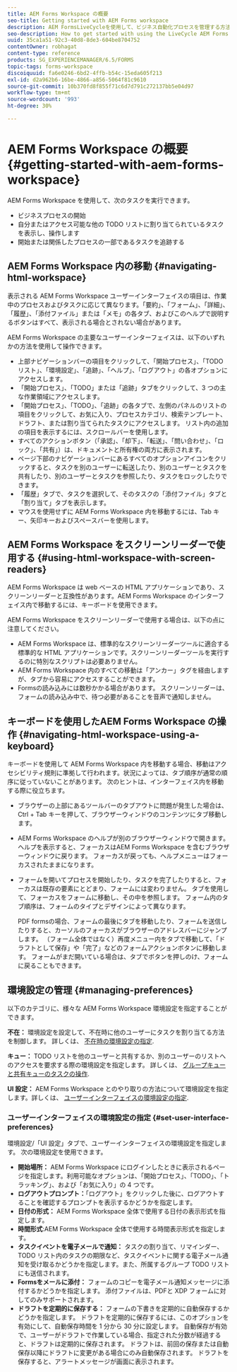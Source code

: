 ```yaml
---
title: AEM Forms Workspace の概要
seo-title: Getting started with AEM Forms workspace
description: AEM FormsLiveCycleを使用して、ビジネス自動化プロセスを管理する方法。
seo-description: How to get started with using the LiveCycle AEM Forms workspace to manage your business automation processes.
uuid: 35ca1a51-92c3-40d8-8de3-604be8704752
contentOwner: robhagat
content-type: reference
products: SG_EXPERIENCEMANAGER/6.5/FORMS
topic-tags: forms-workspace
discoiquuid: fa6e0246-6bd2-4ffb-b54c-15eda605f213
exl-id: d2a962b6-16be-4866-a856-5064f81c9610
source-git-commit: 10b370fd8f855f71c6d7d791c272137bb5e04d97
workflow-type: tm+mt
source-wordcount: '993'
ht-degree: 30%

---
```


# AEM Forms Workspace の概要 {#getting-started-with-aem-forms-workspace}

AEM Forms Workspace を使用して、次のタスクを実行できます。

* ビジネスプロセスの開始
* 自分またはアクセス可能な他の TODO リストに割り当てられているタスクを表示し、操作します
* 開始または関係したプロセスの一部であるタスクを追跡する

## AEM Forms Workspace 内の移動 {#navigating-html-workspace}

表示される AEM Forms Workspace ユーザーインターフェイスの項目は、作業中のプロセスおよびタスクに応じて異なります。「要約」、「フォーム」、「詳細」、「履歴」、「添付ファイル」または「メモ」の各タブ、およびこのヘルプで説明するボタンはすべて、表示される場合とされない場合があります。

AEM Forms Workspace の主要なユーザーインターフェイスは、以下のいずれかの方法を使用して操作できます。

* 上部ナビゲーションバーの項目をクリックして、「開始プロセス」、「TODO リスト」、「環境設定」、「追跡」、「ヘルプ」、「ログアウト」の各オプションにアクセスします。
* 「開始プロセス」、「TODO」または「追跡」タブをクリックして、3 つの主な作業領域にアクセスします。
* 「開始プロセス」、「TODO」、「追跡」の各タブで、左側のパネルのリストの項目をクリックして、お気に入り、プロセスカテゴリ、検索テンプレート、ドラフト、または割り当てられたタスクにアクセスします。 リスト内の追加の項目を表示するには、スクロールバーを使用します。
* すべてのアクションボタン（「承認」、「却下」、「転送」、「問い合わせ」、「ロック」、「共有」）は、ドキュメントと所有権の両方に表示されます。
* ページ下部のナビゲーションバーにあるすべてのオプションアイコンをクリックすると、タスクを別のユーザーに転送したり、別のユーザーとタスクを共有したり、別のユーザーとタスクを参照したり、タスクをロックしたりできます。
* 「履歴」タブで、タスクを選択して、そのタスクの「添付ファイル」タブと「割り当て」タブを表示します。
* マウスを使用せずに AEM Forms Workspace 内を移動するには、Tab キー、矢印キーおよびスペースバーを使用します。

## AEM Forms Workspace をスクリーンリーダーで使用する {#using-html-workspace-with-screen-readers}

AEM Forms Workspace は web ベースの HTML アプリケーションであり、スクリーンリーダーと互換性があります。AEM Forms Workspace のインターフェイス内で移動するには、キーボードを使用できます。

AEM Forms Workspace をスクリーンリーダーで使用する場合は、以下の点に注意してください。

* AEM Forms Workspace は、標準的なスクリーンリーダーツールに適合する標準的な HTML アプリケーションです。スクリーンリーダーツールを実行するのに特別なスクリプトは必要ありません。
* AEM Forms Workspace 内のすべての移動は「アンカー」タグを経由しますが、タブから容易にアクセスすることができます。
* Formsの読み込みには数秒かかる場合があります。 スクリーンリーダーは、フォームの読み込み中で、待つ必要があることを音声で通知しません。

## キーボードを使用したAEM Forms Workspace の操作 {#navigating-html-workspace-using-a-keyboard}

キーボードを使用して AEM Forms Workspace 内を移動する場合、移動はアクセシビリティ規則に準拠して行われます。状況によっては、タブ順序が通常の順序に従っていないことがあります。 次のヒントは、インターフェイス内を移動する際に役立ちます。

* ブラウザーの上部にあるツールバーのタブアウトに問題が発生した場合は、Ctrl + Tab キーを押して、ブラウザーウィンドウのコンテンツにタブ移動します。
* AEM Forms Workspace のヘルプが別のブラウザーウィンドウで開きます。ヘルプを表示すると、フォーカスはAEM Forms Workspace を含むブラウザーウィンドウに戻ります。 フォーカスが戻っても、ヘルプメニューはフォーカスされたままになります。
* フォームを開いてプロセスを開始したり、タスクを完了したりすると、フォーカスは既存の要素にとどまり、フォームには変わりません。 タブを使用して、フォーカスをフォームに移動し、その中を参照します。 フォーム内のタブ順序は、フォームのタイプとデザインによって異なります。

  PDF formsの場合、フォームの最後にタブを移動したり、フォームを送信したりすると、カーソルのフォーカスがブラウザーのアドレスバーにジャンプします。 （フォーム全体ではなく）再度メニュー内をタブで移動して、「ドラフトとして保存」や「完了」などのフォームアクションボタンに移動します。 フォームがまだ開いている場合は、タブでボタンを押しのけ、フォームに戻ることもできます。

## 環境設定の管理 {#managing-preferences}

以下のカテゴリに、様々な AEM Forms Workspace 環境設定を指定することができます。

**不在：** 環境設定を設定して、不在時に他のユーザーにタスクを割り当てる方法を制御します。 詳しくは、 [不在時の環境設定の指定](todo-lists.md#setting-out-of-office-preferences).

**キュー：** TODO リストを他のユーザーと共有するか、別のユーザーのリストへのアクセスを要求する際の環境設定を指定します。 詳しくは、 [グループキューと共有キューのタスクの操作](todo-lists.md#working-with-tasks-from-group-and-shared-queues).

**UI 設定：** AEM Forms Workspace とのやり取りの方法について環境設定を指定します。詳しくは、 [ユーザーインターフェイスの環境設定の指定](#set-user-interface-preferences).

### ユーザーインターフェイスの環境設定の指定 {#set-user-interface-preferences}

環境設定/「UI 設定」タブで、ユーザーインターフェイスの環境設定を指定します。 次の環境設定を使用できます。

* **開始場所：** AEM Forms Workspace にログインしたときに表示されるページを指定します。利用可能なオプションは、「開始プロセス」、「TODO」、「トラッキング」、および「お気に入り」の 4 つです。
* **ログアウトプロンプト：**「ログアウト」をクリックした後に、ログアウトすることを確認するプロンプトを表示するかどうかを指定します。
* **日付の形式：** AEM Forms Workspace 全体で使用する日付の表示形式を指定します。
* **時間形式**:AEM Forms Workspace 全体で使用する時間表示形式を指定します。
* **タスクイベントを電子メールで通知：** タスクの割り当て、リマインダー、TODO リスト内のタスクの期限など、タスクイベントに関する電子メール通知を受け取るかどうかを指定します。また、所属するグループ TODO リストにも送信されます。
* **Formsをメールに添付：** フォームのコピーを電子メール通知メッセージに添付するかどうかを指定します。 添付ファイルは、PDFと XDP フォームに対してのみサポートされます。
* **ドラフトを定期的に保存する：** フォームの下書きを定期的に自動保存するかどうかを指定します。 ドラフトを定期的に保存するには、このオプションを有効にして、自動保存時間を 1 分から 30 分に設定します。 自動保存が有効で、ユーザーがドラフトで作業している場合、指定された分数が経過すると、ドラフトは定期的に保存されます。 ドラフトは、前回の保存または自動保存以降にドラフトに変更がある場合にのみ自動保存されます。 ドラフトを保存すると、アラートメッセージが画面に表示されます。
